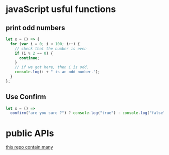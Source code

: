 # javaScript usful functions

## print odd numbers

```js
let x = () => {
  for (var i = 0; i < 100; i++) {
    // check that the number is even
    if (i % 2 == 0) {
      continue;
    }
    // if we got here, then i is odd.
    console.log(i + " is an odd number.");
  }
};
```

## Use Confirm

```js
let x = () =>
  confirm("are you sure ?") ? console.log("true") : console.log("false");
```

# public APIs

[this repo contain many](https://github.com/public-apis/public-apis)
